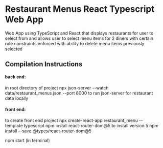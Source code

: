 # Restaurant Menus React Typescript Web App
Web App using TypeScript and React 
that displays restaurants for user to select from 
and allows user to select menu items for 2 diners with certain rule constraints enforced 
with ability to delete menu items previously selected  

## Compilation Instructions
#### back end:
in root directory of project
npx json-server --watch data/restaurant_menus.json --port 8000
to run json-server for restaurant data locally

#### front end:
to create front end project
npx create-react-app restaurant_menu --template typescript 
npm install react-router-dom@5 to install version 5
npm install --save @types/react-router-dom@5

npm start (in terminal)
